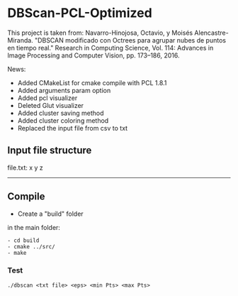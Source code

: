 # DBScan-PCL-Optimized

This project is taken from: Navarro-Hinojosa, Octavio, y Moisés Alencastre-Miranda. "DBSCAN modificado con Octrees para agrupar nubes de puntos en tiempo real." 
Research in Computing Science, Vol. 114: Advances in Image Processing and Computer Vision, pp. 173–186, 2016.

News:
* Added CMakeList for cmake compile with PCL 1.8.1
* Added arguments param option
* Added pcl visualizer
* Deleted Glut visualizer
* Added cluster saving method
* Added cluster coloring method
* Replaced the input file from csv to txt

## Input file structure

file.txt: x y z

-------------------
## Compile
* Create a "build" folder

in the main folder:

    - cd build  
    - cmake ../src/
    - make
       
        	 
### Test

    ./dbscan <txt file> <eps> <min Pts> <max Pts>



